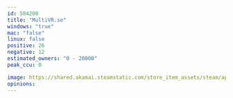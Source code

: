 ```yaml
---
id: 584200
title: "MultiVR.se"
windows: "true"
mac: "false"
linux: false
positive: 26
negative: 12
estimated_owners: "0 - 20000"
peak_ccu: 0

image: https://shared.akamai.steamstatic.com/store_item_assets/steam/apps/584200/header.jpg?t=1497962191
opinions:
---
```

